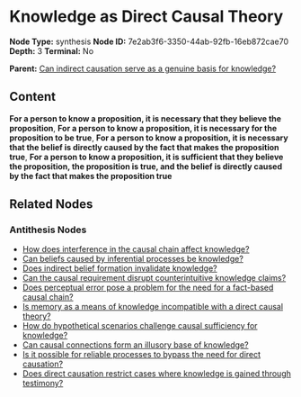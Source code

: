 # Knowledge as Direct Causal Theory

**Node Type:** synthesis
**Node ID:** 7e2ab3f6-3350-44ab-92fb-16eb872cae70
**Depth:** 3
**Terminal:** No

**Parent:** [Can indirect causation serve as a genuine basis for knowledge?](can-indirect-causation-serve-as-a-genuine-basis-for-knowledge-antithesis-8430f980-f88e-446e-8d08-48e26969b69e.md)

## Content

**For a person to know a proposition, it is necessary that they believe the proposition**, **For a person to know a proposition, it is necessary for the proposition to be true**, **For a person to know a proposition, it is necessary that the belief is directly caused by the fact that makes the proposition true**, **For a person to know a proposition, it is sufficient that they believe the proposition, the proposition is true, and the belief is directly caused by the fact that makes the proposition true**

## Related Nodes

### Antithesis Nodes

- [How does interference in the causal chain affect knowledge?](how-does-interference-in-the-causal-chain-affect-knowledge-antithesis-4a9c09c4-bd9d-4fa0-a8e4-91fe3fa4b78c.md)
- [Can beliefs caused by inferential processes be knowledge?](can-beliefs-caused-by-inferential-processes-be-knowledge-antithesis-54e2de14-a400-46cb-8322-3ba4cac60be5.md)
- [Does indirect belief formation invalidate knowledge?](does-indirect-belief-formation-invalidate-knowledge-antithesis-19b22ef1-2a08-46d9-8439-7c4bad646200.md)
- [Can the causal requirement disrupt counterintuitive knowledge claims?](can-the-causal-requirement-disrupt-counterintuitive-knowledge-claims-antithesis-a20c6f0d-6e1d-4ebb-bf4a-11c99904152a.md)
- [Does perceptual error pose a problem for the need for a fact-based causal chain?](does-perceptual-error-pose-a-problem-for-the-need-for-a-fact-based-causal-chain-antithesis-ccf3d7f8-0b8e-4117-9d1f-dc81fa76d088.md)
- [Is memory as a means of knowledge incompatible with a direct causal theory?](is-memory-as-a-means-of-knowledge-incompatible-with-a-direct-causal-theory-antithesis-08e38f4b-7620-465f-a427-faf1e9c42025.md)
- [How do hypothetical scenarios challenge causal sufficiency for knowledge?](how-do-hypothetical-scenarios-challenge-causal-sufficiency-for-knowledge-antithesis-0f87189c-89ba-4d81-ad42-ad0bb8028a0c.md)
- [Can causal connections form an illusory base of knowledge?](can-causal-connections-form-an-illusory-base-of-knowledge-antithesis-e9427515-a15f-4e59-9bcb-b297b083637c.md)
- [Is it possible for reliable processes to bypass the need for direct causation?](is-it-possible-for-reliable-processes-to-bypass-the-need-for-direct-causation-antithesis-c0bebbdf-098b-443d-a54d-de45498d6521.md)
- [Does direct causation restrict cases where knowledge is gained through testimony?](does-direct-causation-restrict-cases-where-knowledge-is-gained-through-testimony-antithesis-9b2995f5-8ef7-4a40-baa8-24bcd5b74087.md)
